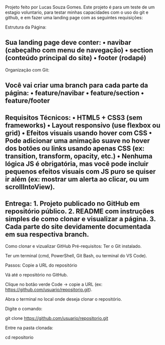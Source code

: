 Projeto feito por Lucas Souza Gomes.
Este projeto é para um teste de um estagio voluntario, para testar minhas capacidades com o uso do git e github, e em fazer uma landing page com as seguintes requisições:

Estrutura da Página:

Sua landing page deve conter:
	•	navibar (cabeçalho com menu de navegação)
	•	section (conteúdo principal do site)
	•	footer (rodapé)
-------------------------------------------------------


Organização com Git:

Você vai criar uma branch para cada parte da página:
	•	feature/navibar
	•	feature/section
	•	feature/footer
-------------------------------------------------------


Requisitos Técnicos:
	•	HTML5 + CSS3 (sem frameworks)
	•	Layout responsivo (use flexbox ou grid)
	•	Efeitos visuais usando hover com CSS
	•	Pode adicionar uma animação suave no hover dos botões ou links usando apenas CSS (ex: transition, transform, opacity, etc.)
	•	Nenhuma lógica JS é obrigatória, mas você pode incluir pequenos efeitos visuais com JS puro se quiser ir além (ex: mostrar um alerta ao clicar, ou um scrollIntoView).
-------------------------------------------------------


Entrega:
	1.	Projeto publicado no GitHub em repositório público.
	2.	README com instruções simples de como clonar e visualizar a página.
	3.	Cada parte do site devidamente documentada em sua respectiva branch.
-------------------------------------------------------  

Como clonar e vizualizar GitHub
Pré-requisitos:
Ter o Git instalado.

Ter um terminal (cmd, PowerShell, Git Bash, ou terminal do VS Code).

Passos:
Copie a URL do repositório

Vá até o repositório no GitHub.

Clique no botão verde Code → copie a URL (ex: https://github.com/usuario/repositorio.git).

Abra o terminal no local onde deseja clonar o repositório.

Digite o comando:

git clone https://github.com/usuario/repositorio.git

Entre na pasta clonada:

cd repositorio